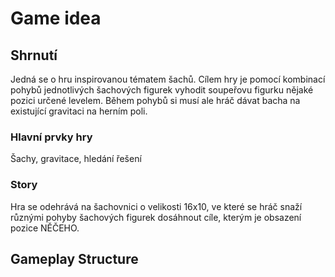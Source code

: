 # Game idea

## Shrnutí
Jedná se o hru inspirovanou tématem šachů. Cílem hry je pomocí kombinací pohybů jednotlivých šachových figurek vyhodit soupeřovu figurku nějaké pozici určené levelem. Během pohybů si musí ale hráč dávat bacha na existující gravitaci na herním poli.

### Hlavní prvky hry
Šachy, gravitace, hledání řešení


### Story
Hra se odehrává na šachovnici o velikosti 16x10, ve které se hráč snaží různými pohyby šachových figurek dosáhnout cíle, kterým je obsazení pozice NĚČEHO.

## Gameplay Structure
